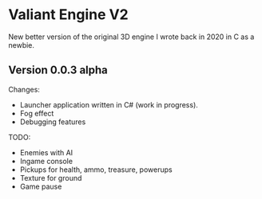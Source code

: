 # Valiant Engine V2
New better version of the original 3D engine I wrote back in 2020 in C as a newbie.

## Version 0.0.3 alpha
Changes:
- Launcher application written in C# (work in progress).
- Fog effect
- Debugging features

TODO:
- Enemies with AI
- Ingame console
- Pickups for health, ammo, treasure, powerups
- Texture for ground
- Game pause
